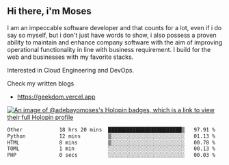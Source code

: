 ## Hi there, i'm Moses

I am an impeccable software developer and that counts for a lot, even if i do say so myself, but i don't just have words to show, i also possess a proven ability to maintain and enhance company software with the aim of improving operational functionality in line with business requirement. I build for the web and businesses with my favorite stacks.

Interested in Cloud Engineering and DevOps.

Check my written blogs
- https://geekdom.vercel.app

[![An image of @adebayomoses's Holopin badges, which is a link to view their full Holopin profile](https://holopin.me/adebayomoses)](https://holopin.io/@adebayomoses)

<!--START_SECTION:waka-->

```txt
Other            18 hrs 20 mins  ████████████████████████▒   97.91 %
Python           12 mins         ▒░░░░░░░░░░░░░░░░░░░░░░░░   01.13 %
HTML             8 mins          ▒░░░░░░░░░░░░░░░░░░░░░░░░   00.78 %
TOML             1 min           ░░░░░░░░░░░░░░░░░░░░░░░░░   00.13 %
PHP              0 secs          ░░░░░░░░░░░░░░░░░░░░░░░░░   00.03 %
```

<!--END_SECTION:waka-->
